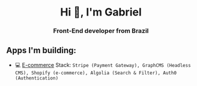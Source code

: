 <h1 align="center">Hi 👋, I'm Gabriel</h1>
<h3 align="center">Front-End developer from Brazil</h3>

## Apps I'm building:
- 💻 [E-commerce](https://github.com/GabrielmLinassi/next-graphcms-stripe-checkout) Stack: `Stripe (Payment Gateway), GraphCMS (Headless CMS), Shopify (e-commerce), Algolia (Search & Filter), Auth0 (Authentication)`
